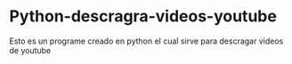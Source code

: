 # Python-descragra-videos-youtube
Esto es un programe creado en python el cual sirve para descragar videos de youtube 
